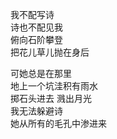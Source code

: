 <p class="has-line-data" data-line-start="2" data-line-end="6">我不配写诗<br>
诗也不配见我<br>
俯向石阶攀登<br>
把花儿草儿抛在身后</p>
<p class="has-line-data" data-line-start="7" data-line-end="12">可她总是在那里<br>
地上一个坑洼积有雨水<br>
掷石头进去 溅出月光<br>
我无法躲避诗<br>
她从所有的毛孔中渗进来</p>
